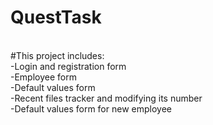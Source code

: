 # QuestTask <br>
<br>
#This project includes: <br>
-Login and registration form <br>
-Employee form <br>
-Default values form <br>
-Recent files tracker and modifying its number <br>
-Default values form for new employee
